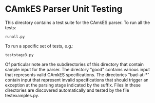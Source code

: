 <!--
     Copyright 2017, Data61
     Commonwealth Scientific and Industrial Research Organisation (CSIRO)
     ABN 41 687 119 230.

     This software may be distributed and modified according to the terms of
     the BSD 2-Clause license. Note that NO WARRANTY is provided.
     See "LICENSE_BSD2.txt" for details.

     @TAG(DATA61_BSD)
-->
# CAmkES Parser Unit Testing

This directory contains a test suite for the CAmkES parser. To run all the
tests:

```bash
runall.py
```

To run a specific set of tests, e.g.:

```bash
teststage3.py
```

Of particular note are the subdirectories of this directory that contain sample
input for the parser. The directory "good" contains various input that
represents valid CAmkES specifications. The directories "bad-at-*" contain
input that represent invalid specifications that should trigger an exception at
the parsing stage indicated by the suffix. Files in these directories are
discovered automatically and tested by the file testexamples.py.
